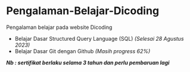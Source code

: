 # Pengalaman-Belajar-Dicoding
Pengalaman belajar pada website Dicoding

* Belajar Dasar Structured Query Language (SQL) *(Selesai 28 Agustus 2023)*
* Belajar Dasar Git dengan Github *(Masih progress 62%)*

***Nb : sertifikat berlaku selama 3 tahun dan perlu pembaruan lagi***
